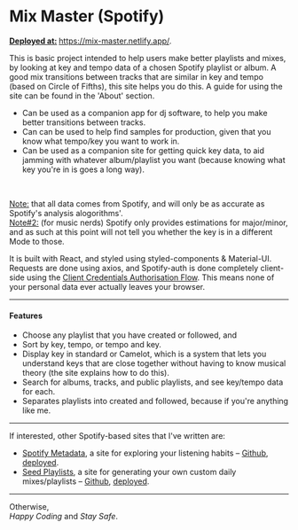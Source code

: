 # Mix Master (Spotify)
<b><ins>Deployed at:</ins> </b> <a href=https://mix-master.netlify.app/ target="_blank">https://mix-master.netlify.app/</a>. <br>

This is basic project intended to help users make better playlists and mixes, by looking at key and tempo data of a chosen Spotify playlist or album. A good mix transitions between tracks that are similar in key and tempo (based on Circle of Fifths), this site helps you do this. A guide for using the site can be found in the 'About' section. <br>

* Can be used as a companion app for dj software, to help you make better transitions between tracks.
* Can can be used to help find samples for production, given that you know what tempo/key you want to work in.
* Can be used as a companion site for getting quick key data, to aid jamming with whatever album/playlist you want (because knowing what key you're in is goes a long way).
<br>

<ins>Note:</ins> that all data comes from Spotify, and will only be as accurate as Spotify's analysis alogorithms'. \
<ins>Note#2:</ins> (for music nerds) Spotify only provides estimations for major/minor, and as such at this point will not tell you whether the key is in a different Mode to those.

It is built with React, and styled using styled-components & Material-UI. Requests are done using axios, and Spotify-auth is done completely client-side using the <a href="https://developer.spotify.com/documentation/general/guides/authorization-guide/">Client Credentials Authorisation Flow</a>. This means none of your personal data ever actually leaves your browser.

<hr>
<h4>Features</h4>

* Choose any playlist that you have created or followed, and
* Sort by key, tempo, or tempo and key.
* Display key in standard or Camelot, which is a system that lets you understand keys that are close together without having to know musical theory (the site explains how to do this).
* Search for albums, tracks, and public playlists, and see key/tempo data for each.
* Separates playlists into created and followed, because if you're anything like me.

<hr>

If interested, other Spotify-based sites that I've written are:
* <ins>Spotify Metadata</ins>, a site for exploring your listening habits – <a href=https://github.com/jacobcolyvan/spotify-metadata target="_blank"> Github</a>, <a href=https://spotify-metadata.netlify.app/ target="_blank">deployed</a>.
* <ins>Seed Playlists</ins>, a site for generating your own custom daily mixes/playlists – <a href=https://seed-playlists.netlify.app/ target="_blank"> Github</a>, <a href=https://seed-playlists.netlify.app/ target="_blank">deployed</a>.


<hr>

Otherwise, <br>
<i>Happy Coding</i> and <i>Stay Safe</i>.
